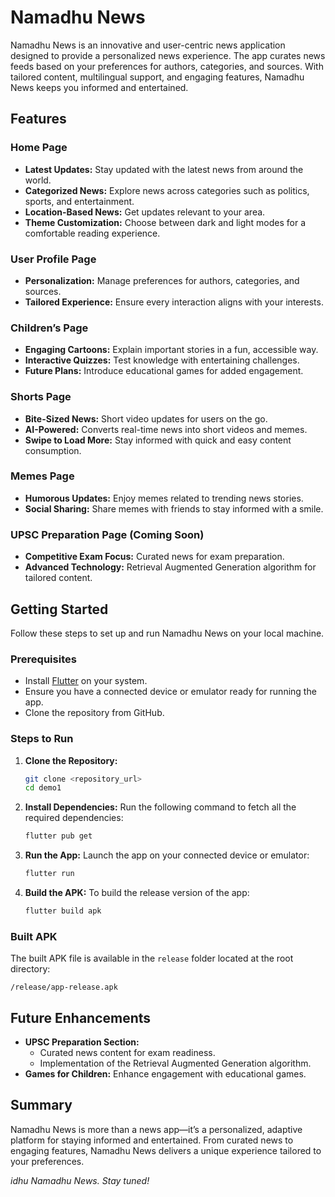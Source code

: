 # Namadhu News

Namadhu News is an innovative and user-centric news application designed to provide a personalized news experience. The app curates news feeds based on your preferences for authors, categories, and sources. With tailored content, multilingual support, and engaging features, Namadhu News keeps you informed and entertained.

## Features

### Home Page
- **Latest Updates:** Stay updated with the latest news from around the world.
- **Categorized News:** Explore news across categories such as politics, sports, and entertainment.
- **Location-Based News:** Get updates relevant to your area.
- **Theme Customization:** Choose between dark and light modes for a comfortable reading experience.

### User Profile Page
- **Personalization:** Manage preferences for authors, categories, and sources.
- **Tailored Experience:** Ensure every interaction aligns with your interests.

### Children’s Page
- **Engaging Cartoons:** Explain important stories in a fun, accessible way.
- **Interactive Quizzes:** Test knowledge with entertaining challenges.
- **Future Plans:** Introduce educational games for added engagement.

### Shorts Page
- **Bite-Sized News:** Short video updates for users on the go.
- **AI-Powered:** Converts real-time news into short videos and memes.
- **Swipe to Load More:** Stay informed with quick and easy content consumption.

### Memes Page
- **Humorous Updates:** Enjoy memes related to trending news stories.
- **Social Sharing:** Share memes with friends to stay informed with a smile.

### UPSC Preparation Page (Coming Soon)
- **Competitive Exam Focus:** Curated news for exam preparation.
- **Advanced Technology:** Retrieval Augmented Generation algorithm for tailored content.

## Getting Started

Follow these steps to set up and run Namadhu News on your local machine.

### Prerequisites
- Install [Flutter](https://flutter.dev/docs/get-started/install) on your system.
- Ensure you have a connected device or emulator ready for running the app.
- Clone the repository from GitHub.

### Steps to Run
1. **Clone the Repository:**
   ```bash
   git clone <repository_url>
   cd demo1
   ```

2. **Install Dependencies:**
   Run the following command to fetch all the required dependencies:
   ```bash
   flutter pub get
   ```

3. **Run the App:**
   Launch the app on your connected device or emulator:
   ```bash
   flutter run
   ```

4. **Build the APK:**
   To build the release version of the app:
   ```bash
   flutter build apk
   ```

### Built APK
The built APK file is available in the `release` folder located at the root directory:
```
/release/app-release.apk
```

## Future Enhancements
- **UPSC Preparation Section:**
  - Curated news content for exam readiness.
  - Implementation of the Retrieval Augmented Generation algorithm.
- **Games for Children:** Enhance engagement with educational games.

## Summary
Namadhu News is more than a news app—it’s a personalized, adaptive platform for staying informed and entertained. From curated news to engaging features, Namadhu News delivers a unique experience tailored to your preferences.

_idhu Namadhu News. Stay tuned!_

